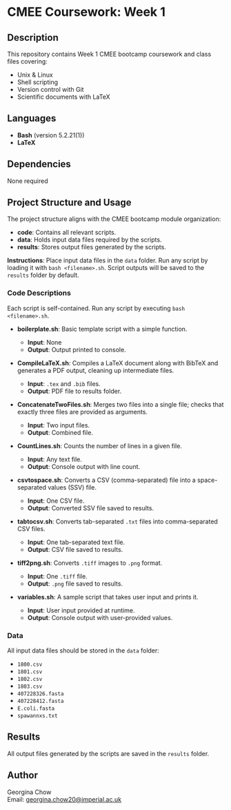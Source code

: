 # CMEE Coursework: Week 1

## Description
This repository contains Week 1 CMEE bootcamp coursework and class files covering:
- Unix & Linux
- Shell scripting
- Version control with Git
- Scientific documents with LaTeX

## Languages
- **Bash** (version 5.2.21(1))
- **LaTeX**

## Dependencies
None required

## Project Structure and Usage
The project structure aligns with the CMEE bootcamp module organization:

- **code**: Contains all relevant scripts.
- **data**: Holds input data files required by the scripts.
- **results**: Stores output files generated by the scripts.

**Instructions**: 
Place input data files in the `data` folder. Run any script by loading it with `bash <filename>.sh`. Script outputs will be saved to the `results` folder by default.

### Code Descriptions

Each script is self-contained. Run any script by executing `bash <filename>.sh`.

- **boilerplate.sh**: Basic template script with a simple function.
  - **Input**: None
  - **Output**: Output printed to console.

- **CompileLaTeX.sh**: Compiles a LaTeX document along with BibTeX and generates a PDF output, cleaning up intermediate files.
  - **Input**: `.tex` and `.bib` files.
  - **Output**: PDF file to results folder.

- **ConcatenateTwoFiles.sh**: Merges two files into a single file; checks that exactly three files are provided as arguments.
  - **Input**: Two input files.
  - **Output**: Combined file.

- **CountLines.sh**: Counts the number of lines in a given file.
  - **Input**: Any text file.
  - **Output**: Console output with line count.

- **csvtospace.sh**: Converts a CSV (comma-separated) file into a space-separated values (SSV) file.
  - **Input**: One CSV file.
  - **Output**: Converted SSV file saved to results.

- **tabtocsv.sh**: Converts tab-separated `.txt` files into comma-separated CSV files.
  - **Input**: One tab-separated text file.
  - **Output**: CSV file saved to results.

- **tiff2png.sh**: Converts `.tiff` images to `.png` format.
  - **Input**: One `.tiff` file.
  - **Output**: `.png` file saved to results.

- **variables.sh**: A sample script that takes user input and prints it.
  - **Input**: User input provided at runtime.
  - **Output**: Console output with user-provided values.

### Data
All input data files should be stored in the `data` folder:
- `1800.csv`
- `1801.csv`
- `1802.csv`
- `1803.csv`
- `407228326.fasta`
- `407228412.fasta`
- `E.coli.fasta`
- `spawannxs.txt`

## Results
All output files generated by the scripts are saved in the `results` folder.

## Author
Georgina Chow  
Email: [georgina.chow20@imperial.ac.uk](mailto:georgina.chow20@imperial.ac.uk)

